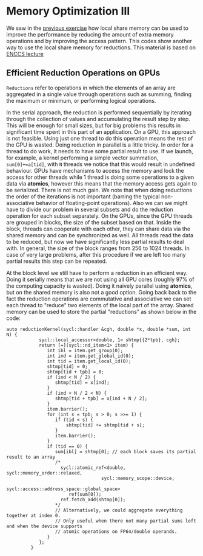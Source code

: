 # Memory Optimization III

We saw in the [previous exercise](04-matrix-matrix-mul/) how local share memory can be used to improve the performance by reducing the amount of extra memory operations and by improving the access pattern. This codes show another way to use the local share memory for reductions.
This material is based on [ENCCS lecture](https://enccs.github.io/gpu-programming/9-non-portable-kernel-models/#reductions) 

## Efficient Reduction Operations on GPUs

`Reductions` refer to operations in which the elements of an array are aggregated in a single value through operations such as summing, finding the maximum or minimum, or performing logical operations. 

In the serial approach, the reduction is performed sequentially by iterating through the collection of values and accumulating the result step by step. This will be enough for small sizes, but for big problems this results in significant time spent in this part of an application. On a GPU, this approach is not feasible. Using just one thread to do this operation means the rest of the GPU is wasted. Doing reduction in parallel is a little tricky. In order for a thread to do work, it needs to have some partial result to use. If we launch, for example, a kernel performing a simple vector summation, ``sum[0]+=a[tid]``, with `N` threads we notice that this would result in undefined behaviour. GPUs have mechanisms to access the memory and lock the access for other threads while 1 thread is doing some operations to a given data via **atomics**, however this means that the memory access gets again to be serialized. There is not much gain. 
We note that when doing reductions the order of the iterations is not important (barring the typical non-associative behavior of floating-point operations). Also we can we might have to divide our problem in several subsets and do the reduction operation for each subset separately. On the GPUs, since the GPU threads are grouped in blocks, the size of the subset based on that. Inside the block, threads can cooperate with each other, they can share data via the shared memory and can be synchronized as well. All threads read the data to be reduced, but now we have significantly less partial results to deal with. In general, the size of the block ranges from 256 to 1024 threads. In case of very large problems, after this procedure if we are left too many partial results this step can be repeated.



At the block level we still have to perform a reduction in an efficient way. Doing it serially means that we are not using all GPU cores (roughly 97% of the computing capacity is wasted). Doing it naively parallel using **atomics**, but on the shared memory is also not a good option. Going back back to the fact the reduction operations are commutative and associative we can set each thread to "reduce" two elements of the local part of the array. Shared memory can be used to store the partial "reductions" as shown below in the code:

```
auto reductionKernel(sycl::handler &cgh, double *x, double *sum, int N) {
            sycl::local_accessor<double, 1> shtmp{{2*tpb}, cgh};
            return [=](sycl::nd_item<1> item) {
               int ibl = item.get_group(0);
               int ind = item.get_global_id(0);
               int tid = item.get_local_id(0);
               shtmp[tid] = 0;
               shtmp[tid + tpb] = 0;
               if (ind < N / 2) {
                  shtmp[tid] = x[ind];
               }
               if (ind + N / 2 < N) {
                  shtmp[tid + tpb] = x[ind + N / 2];
               }
               item.barrier();
               for (int s = tpb; s > 0; s >>= 1) {
                  if (tid < s) {
                      shtmp[tid] += shtmp[tid + s];
                  }
                  item.barrier();
               }
               if (tid == 0) {
                  sum[ibl] = shtmp[0]; // each block saves its partial result to an array
                  /*
                    sycl::atomic_ref<double, sycl::memory_order::relaxed,
                                   sycl::memory_scope::device,
                                   sycl::access::address_space::global_space>
                       ref(sum[0]);
                    ref.fetch_add(shtmp[0]);
                  */
                  // Alternatively, we could aggregate everything together at index 0.
                  // Only useful when there not many partial sums left and when the device supports
                  // atomic operations on FP64/double operands.
               }
            };
         }
```
